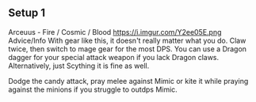 ## Setup 1
Arceuus - Fire / Cosmic / Blood
https://i.imgur.com/Y2ee05E.png 
Advice/Info
With gear like this, it doesn't really matter what you do. Claw twice, then switch to mage gear for the most DPS. You can use a Dragon dagger for your special attack weapon if you lack Dragon claws. Alternatively, just Scything it is fine as well.

Dodge the candy attack, pray melee against Mimic or kite it while praying against the minions if you struggle to outdps Mimic.
